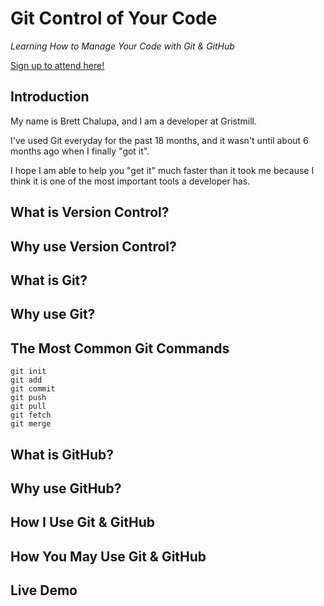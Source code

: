 # Git Control of Your Code

*Learning How to Manage Your Code with Git & GitHub*

[Sign up to attend here!](http://www.gristmill.io/workshops/3-git-back-control-of-your-code-learning-how-to-manage-your-code-with-git-github)

## Introduction

My name is Brett Chalupa, and I am a developer at Gristmill.

I've used Git everyday for the past 18 months, and it wasn't until about 6 months ago when I finally "got it".

I hope I am able to help you "get it" much faster than it took me because I think it is one of the most important tools a developer has.

## What is Version Control?

## Why use Version Control?

## What is Git?

## Why use Git?

## The Most Common Git Commands

```
git init
git add
git commit
git push
git pull
git fetch
git merge
```

## What is GitHub?

## Why use GitHub?

## How I Use Git & GitHub

## How You May Use Git & GitHub

## Live Demo